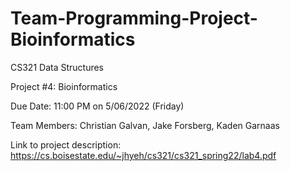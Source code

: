 # Team-Programming-Project-Bioinformatics
CS321 Data Structures

Project #4: Bioinformatics

Due  Date: 11:00 PM on 5/06/2022 (Friday)

Team Members: Christian Galvan, Jake Forsberg, Kaden Garnaas

Link to project description:
https://cs.boisestate.edu/~jhyeh/cs321/cs321_spring22/lab4.pdf
